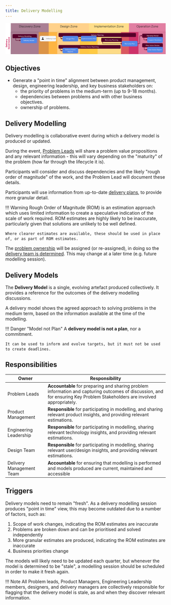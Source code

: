 ```yaml
---
title: Delivery Modelling
---
```


![Delivery Modelling & Delivery Models](../delivery-governance.png)

## Objectives

- Generate a "point in time" alignment between product management, design, engineering leadership, and key business stakeholders on:
  - the priority of problems in the medium-term (up to 9-18 months). 
  - dependencies between problems and with other business objectives.
  - ownership of problems.

## Delivery Modelling

Delivery modelling is collaborative event during which a delivery model is produced or updated.

During the event, [Problem Leads](/ways-of-working/governance/Problem-Ownership/#problem-lead) will share a problem value propositions and any relevant information - this will vary depending on the "maturity" of the problem (how far through the lifecycle it is).

Participants will consider and discuss dependencies and the likely "rough order of magnitude" of the work, and the Problem Lead will document these details.

Participants will use information from up-to-date [delivery plans](../Delivery-Planning/), to provide more granular detail.

!!! Warning
    Rough Order of Magnitude (ROM) is an estimation approach which uses limited information to create a speculative indication of the scale of work required. ROM estimates are highly likely to be inaccurate, particularly given that solutions are unlikely to be well defined.

    Where clearer estimates are available, these should be used in place of, or as part of ROM estimates.

The [problem ownership](/ways-of-working/governance/Problem-Ownership) will be assigned (or re-assigned), in doing so the [delivery team is determined](/ways-of-working/governance/Problem-Ownership/#delivery-team). This may change at a later time (e.g. future modelling session).

## Delivery Models

The **Delivery Model** is a single, evolving artefact produced collectively. It provides a reference for the outcomes of the delivery modelling discussions.

A delivery model shows the agreed approach to solving problems in the medium term, based on the information available at the time of the modelling.

!!! Danger "Model not Plan"
    A **delivery model is not a plan**, nor a commitment. 
    
    It can be used to inform and evolve targets, but it must not be used to create deadlines.


## Responsibilities

| Owner                     | Responsibility |
|---|---|
| Problem Leads             | **Accountable** for preparing and sharing problem information and capturing outcomes of discussion, and for ensuring Key Problem Stakeholders are involved appropriately.
| Product Management        | **Responsible** for participating in modelling, and sharing relevant product insights, and providing relevant estimations. |
| Engineering Leadership    | **Responsible** for participating in modelling, sharing relevant technology insights, and providing relevant estimations. |
| Design Team               | **Responsible** for participating in modelling, sharing relevant user/design insights, and providing relevant estimations. |
| Delivery Management Team  | **Accountable** for ensuring that modelling is performed and models produced are current, maintained and accessible |

## Triggers

Delivery models need to remain "fresh". As a delivery modelling session produces "point in time" view, this may become outdated due to a number of factors, such as:

1. Scope of work changes, indicating the ROM estimates are inaccurate
2. Problems are broken down and can be prioritised and solved independently
3. More granular estimates are produced, indicating the ROM estimates are inaccurate
4. Business priorities change

The models will likely need to be updated each quarter, but whenever the model is determined to be "stale", a modelling session should be scheduled in order to make it fresh again.

!!! Note
    All Problem leads, Product Managers, Engineering Leadership members, designers, and delivery managers are collectively responsible for flagging that the delivery model is stale, as and when they discover relevant information.
